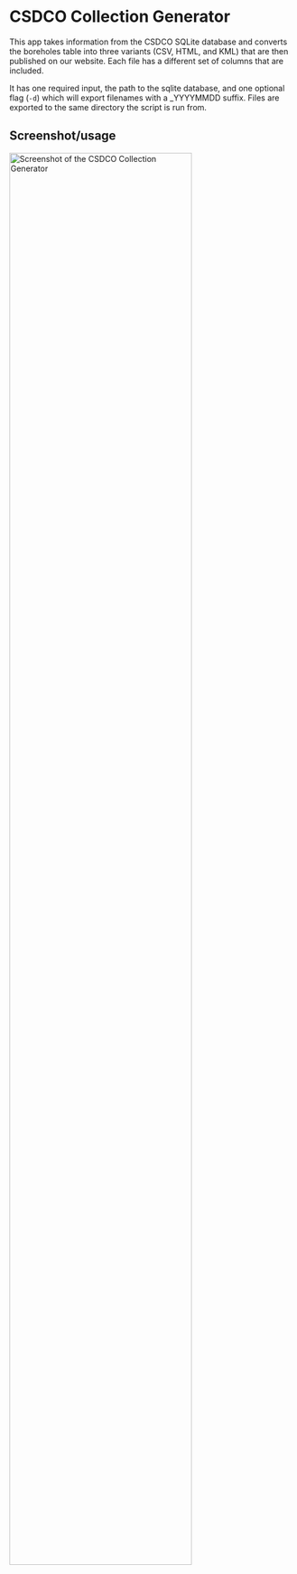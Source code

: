 # CSDCO Collection Generator

This app takes information from the CSDCO SQLite database and converts the boreholes table into three variants (CSV, HTML, and KML) that are then published on our website. Each file has a different set of columns that are included.

It has one required input, the path to the sqlite database, and one optional flag (```-d```) which will export filenames with a \_YYYYMMDD suffix. Files are exported to the same directory the script is run from.

## Screenshot/usage
<img src="https://user-images.githubusercontent.com/6476269/56608831-49120a00-65d1-11e9-9c83-27ac284bf5ac.png" width="80%" alt="Screenshot of the CSDCO Collection Generator" />
